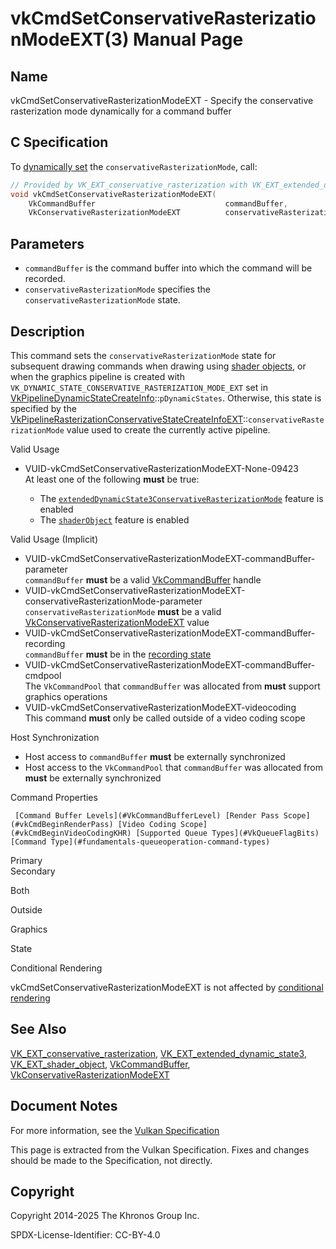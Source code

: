 # vkCmdSetConservativeRasterizationModeEXT(3) Manual Page

## Name

vkCmdSetConservativeRasterizationModeEXT - Specify the conservative rasterization mode dynamically for a command buffer



## [](#_c_specification)C Specification

To [dynamically set](https://registry.khronos.org/vulkan/specs/latest/html/vkspec.html#pipelines-dynamic-state) the `conservativeRasterizationMode`, call:

```c++
// Provided by VK_EXT_conservative_rasterization with VK_EXT_extended_dynamic_state3, VK_EXT_conservative_rasterization with VK_EXT_shader_object
void vkCmdSetConservativeRasterizationModeEXT(
    VkCommandBuffer                             commandBuffer,
    VkConservativeRasterizationModeEXT          conservativeRasterizationMode);
```

## [](#_parameters)Parameters

- `commandBuffer` is the command buffer into which the command will be recorded.
- `conservativeRasterizationMode` specifies the `conservativeRasterizationMode` state.

## [](#_description)Description

This command sets the `conservativeRasterizationMode` state for subsequent drawing commands when drawing using [shader objects](https://registry.khronos.org/vulkan/specs/latest/html/vkspec.html#shaders-objects), or when the graphics pipeline is created with `VK_DYNAMIC_STATE_CONSERVATIVE_RASTERIZATION_MODE_EXT` set in [VkPipelineDynamicStateCreateInfo](https://registry.khronos.org/vulkan/specs/latest/man/html/VkPipelineDynamicStateCreateInfo.html)::`pDynamicStates`. Otherwise, this state is specified by the [VkPipelineRasterizationConservativeStateCreateInfoEXT](https://registry.khronos.org/vulkan/specs/latest/man/html/VkPipelineRasterizationConservativeStateCreateInfoEXT.html)::`conservativeRasterizationMode` value used to create the currently active pipeline.

Valid Usage

- [](#VUID-vkCmdSetConservativeRasterizationModeEXT-None-09423)VUID-vkCmdSetConservativeRasterizationModeEXT-None-09423  
  At least one of the following **must** be true:
  
  - The [`extendedDynamicState3ConservativeRasterizationMode`](#features-extendedDynamicState3ConservativeRasterizationMode) feature is enabled
  - The [`shaderObject`](#features-shaderObject) feature is enabled

Valid Usage (Implicit)

- [](#VUID-vkCmdSetConservativeRasterizationModeEXT-commandBuffer-parameter)VUID-vkCmdSetConservativeRasterizationModeEXT-commandBuffer-parameter  
  `commandBuffer` **must** be a valid [VkCommandBuffer](https://registry.khronos.org/vulkan/specs/latest/man/html/VkCommandBuffer.html) handle
- [](#VUID-vkCmdSetConservativeRasterizationModeEXT-conservativeRasterizationMode-parameter)VUID-vkCmdSetConservativeRasterizationModeEXT-conservativeRasterizationMode-parameter  
  `conservativeRasterizationMode` **must** be a valid [VkConservativeRasterizationModeEXT](https://registry.khronos.org/vulkan/specs/latest/man/html/VkConservativeRasterizationModeEXT.html) value
- [](#VUID-vkCmdSetConservativeRasterizationModeEXT-commandBuffer-recording)VUID-vkCmdSetConservativeRasterizationModeEXT-commandBuffer-recording  
  `commandBuffer` **must** be in the [recording state](#commandbuffers-lifecycle)
- [](#VUID-vkCmdSetConservativeRasterizationModeEXT-commandBuffer-cmdpool)VUID-vkCmdSetConservativeRasterizationModeEXT-commandBuffer-cmdpool  
  The `VkCommandPool` that `commandBuffer` was allocated from **must** support graphics operations
- [](#VUID-vkCmdSetConservativeRasterizationModeEXT-videocoding)VUID-vkCmdSetConservativeRasterizationModeEXT-videocoding  
  This command **must** only be called outside of a video coding scope

Host Synchronization

- Host access to `commandBuffer` **must** be externally synchronized
- Host access to the `VkCommandPool` that `commandBuffer` was allocated from **must** be externally synchronized

Command Properties

     [Command Buffer Levels](#VkCommandBufferLevel) [Render Pass Scope](#vkCmdBeginRenderPass) [Video Coding Scope](#vkCmdBeginVideoCodingKHR) [Supported Queue Types](#VkQueueFlagBits) [Command Type](#fundamentals-queueoperation-command-types)

Primary  
Secondary

Both

Outside

Graphics

State

Conditional Rendering

vkCmdSetConservativeRasterizationModeEXT is not affected by [conditional rendering](#drawing-conditional-rendering)

## [](#_see_also)See Also

[VK\_EXT\_conservative\_rasterization](https://registry.khronos.org/vulkan/specs/latest/man/html/VK_EXT_conservative_rasterization.html), [VK\_EXT\_extended\_dynamic\_state3](https://registry.khronos.org/vulkan/specs/latest/man/html/VK_EXT_extended_dynamic_state3.html), [VK\_EXT\_shader\_object](https://registry.khronos.org/vulkan/specs/latest/man/html/VK_EXT_shader_object.html), [VkCommandBuffer](https://registry.khronos.org/vulkan/specs/latest/man/html/VkCommandBuffer.html), [VkConservativeRasterizationModeEXT](https://registry.khronos.org/vulkan/specs/latest/man/html/VkConservativeRasterizationModeEXT.html)

## [](#_document_notes)Document Notes

For more information, see the [Vulkan Specification](https://registry.khronos.org/vulkan/specs/latest/html/vkspec.html#vkCmdSetConservativeRasterizationModeEXT)

This page is extracted from the Vulkan Specification. Fixes and changes should be made to the Specification, not directly.

## [](#_copyright)Copyright

Copyright 2014-2025 The Khronos Group Inc.

SPDX-License-Identifier: CC-BY-4.0